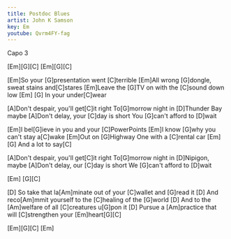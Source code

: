 ```yaml
---
title: Postdoc Blues
artist: John K Samson
key: Em
youtube: Qvrm4FY-fag
---
```


Capo 3

[Em][G][C]
[Em][G][C]

[Em]So your [G]presentation went [C]terrible
[Em]All wrong [G]dongle, sweat stains and[C]stares
[Em]Leave the [G]TV on with the [C]sound down low
[Em]    [G]  In your under[C]wear

[A]Don't despair, you'll get[C]it right
To[G]morrow night in [D]Thunder Bay maybe
[A]Don't delay, your [C]day is short
You [G]can't afford to [D]wait

[Em]I bel[G]ieve in you and your [C]PowerPoints
[Em]I know [G]why you can't stay a[C]wake
[Em]Out on [G]Highway One with a [C]rental car
[Em]    [G]  And a lot to say[C]

[A]Don't despair, you'll get[C]it right
To[G]morrow night in [D]Nipigon, maybe
[A]Don't delay, our [C]day is short
We [G]can't afford to [D]wait

[Em] [G][C]

[D]  So take that la[Am]minate out of your [C]wallet and [G]read it
[D]  And reco[Am]mmit yourself to the [C]healing of the [G]world
[D]  And to the [Am]welfare of all [C]creatures u[G]pon it
[D]  Pursue a [Am]practice that will [C]strengthen your [Em]heart[G][C]

[Em][G][C]
[Em]
